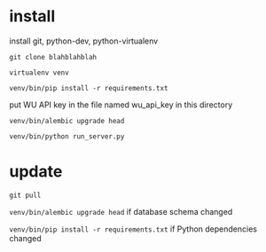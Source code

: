 # install

install git, python-dev, python-virtualenv

`git clone blahblahblah`

`virtualenv venv`

`venv/bin/pip install -r requirements.txt`

put WU API key in the file named wu_api_key in this directory

`venv/bin/alembic upgrade head`

`venv/bin/python run_server.py`

# update

`git pull`

`venv/bin/alembic upgrade head` if database schema changed

`venv/bin/pip install -r requirements.txt` if Python dependencies changed
